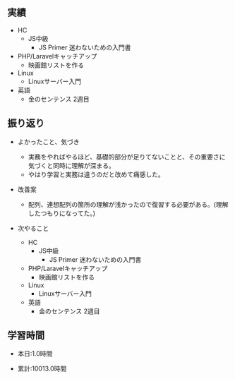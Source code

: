 ## 実績
  - HC
    - JS中級
      - JS Primer 迷わないための入門書
  - PHP/Laravelキャッチアップ
    - 映画館リストを作る
  - Linux
    - Linuxサーバー入門
  - 英語
    - 金のセンテンス 2週目

## 振り返り
- よかったこと、気づき
  - 実務をやればやるほど、基礎的部分が足りてないことと、その重要さに気づくと同時に理解が深まる。
  - やはり学習と実務は違うのだと改めて痛感した。
- 改善案
  - 配列、連想配列の箇所の理解が浅かったので復習する必要がある。(理解したつもりになってた。)

- 次やること
  - HC
    - JS中級
      - JS Primer 迷わないための入門書
  - PHP/Laravelキャッチアップ
    - 映画館リストを作る
  - Linux
    - Linuxサーバー入門
  - 英語
    - 金のセンテンス 2週目

## 学習時間
- 本日:1.0時間

- 累計:10013.0時間